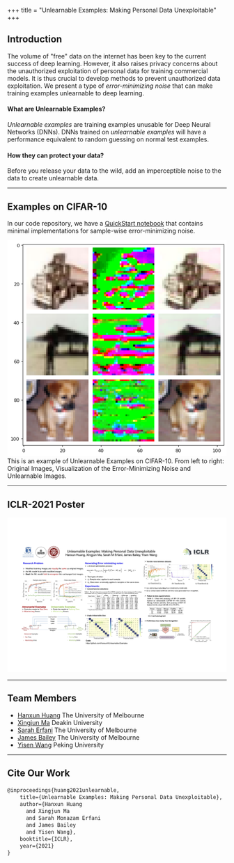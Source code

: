 +++
title = "Unlearnable Examples: Making Personal Data Unexploitable"
+++

## Introduction
The volume of "free" data on the internet has been key to the current success of deep learning. However, it also raises privacy concerns about the unauthorized exploitation of personal data for training commercial models. It is thus crucial to develop methods to prevent unauthorized data exploitation.
We present a type of *error-minimizing noise* that can make training examples unlearnable to deep learning.


#### What are Unlearnable Examples?
*Unlearnable examples* are training examples unusable for Deep Neural Networks (DNNs).
DNNs trained on *unlearnable examples* will have a performance equivalent to random guessing on normal test
examples.


#### How they can protect your data?
Before you release your data to the wild, add an imperceptible noise to the data to create unlearnable data.


---
## Examples on CIFAR-10
In our code repository, we have a [QuickStart notebook](https://github.com/HanxunH/Unlearnable-Examples/blob/main/QuickStart.ipynb) that contains minimal implementations for sample-wise error-minimizing noise.


![](images/CIFAR-10-example.png)
This is an example of Unlearnable Examples on CIFAR-10.
From left to right: Original Images, Visualization of the Error-Minimizing Noise and Unlearnable Images.


---
## ICLR-2021 Poster
![](images/poster.jpg)

---
## Team Members
* [Hanxun Huang](https://hanxunh.github.io/) The University of Melbourne
* [Xingjun Ma](http://xingjunma.com/) Deakin University
* [Sarah Erfani](https://people.eng.unimelb.edu.au/smonazam/) The University of Melbourne
* [James Bailey](https://people.eng.unimelb.edu.au/baileyj/) The University of Melbourne
* [Yisen Wang](https://yisenwang.github.io/) Peking University



---
## Cite Our Work
```
@inproceedings{huang2021unlearnable,
    title={Unlearnable Examples: Making Personal Data Unexploitable},
    author={Hanxun Huang
      and Xingjun Ma
      and Sarah Monazam Erfani
      and James Bailey
      and Yisen Wang},
    booktitle={ICLR},
    year={2021}
}
```
